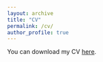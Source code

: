 ```yaml
---
layout: archive
title: "CV"
permalink: /cv/
author_profile: true
---
```


You can download my CV <a href="/files/acmert_cv.pdf">here</a>.
